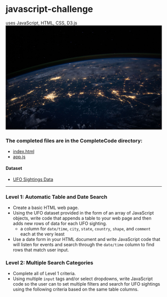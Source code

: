 # javascript-challenge
uses JavaScript, HTML, CSS, D3.js
![nasa](UFO-level-1_and_2/CompleteCode/static/images/nasa.jpg)

### The completed files are in the CompleteCode directory: 
* [index.html](UFO-level-1_and_2/CompleteCode/index.html)
* [app.js](UFO-level-1_and_2/CompleteCode/static/js/app.js)
#### Dataset
* [UFO Sightings Data](UFO-level-1_and_2/CompleteCode/static/js/data.js)

- - -

### Level 1: Automatic Table and Date Search
* Create a basic HTML web page.
* Using the UFO dataset provided in the form of an array of JavaScript objects, write code that appends a table to your web page and then adds new rows of data for each UFO sighting.
  * a column for `date/time`, `city`, `state`, `country`, `shape`, and `comment` each at the very least
* Use a date form in your HTML document and write JavaScript code that will listen for events and search through the `date/time` column to find rows that match user input.


### Level 2: Multiple Search Categories
* Complete all of Level 1 criteria.
* Using multiple `input` tags and/or select dropdowns, write JavaScript code so the user can to set multiple filters and search for UFO sightings using the following criteria based on the same table columns.

